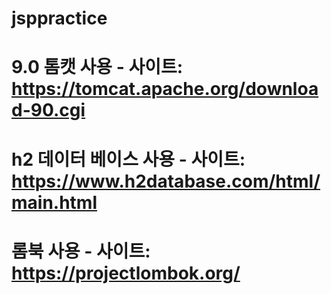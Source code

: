 # jsppractice
# 9.0 톰캣 사용 - 사이트: https://tomcat.apache.org/download-90.cgi
# h2 데이터 베이스 사용 - 사이트: https://www.h2database.com/html/main.html
# 롬북 사용 - 사이트: https://projectlombok.org/
